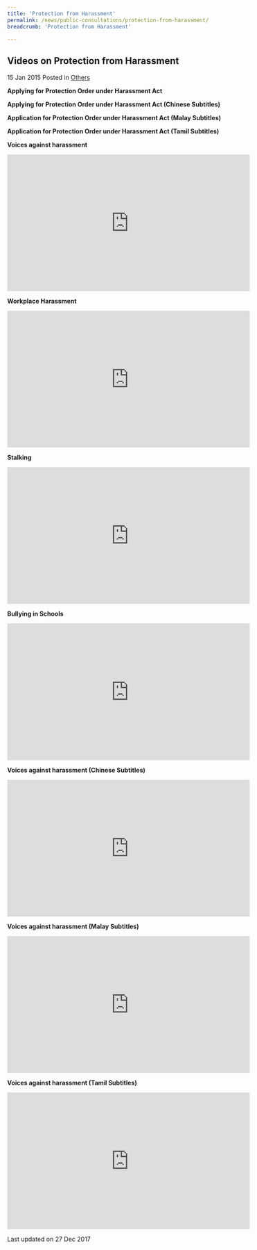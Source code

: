 ```yaml
---
title: 'Protection from Harassment'
permalink: /news/public-consultations/protection-from-harassment/
breadcrumb: 'Protection from Harassment'

---
```



Videos on Protection from Harassment
---

15 Jan 2015 Posted in [Others](/news/others/)

**Applying for Protection Order under Harassment Act**

**Applying for Protection Order under Harassment Act (Chinese Subtitles)**

**Application for Protection Order under Harassment Act (Malay Subtitles)**

**Application for Protection Order under Harassment Act (Tamil Subtitles)**

**Voices against harassment**

<iframe title="video: Voices Against Harassment -- Protection from Harassment Act 2014" width="560" height="315" src="https://www.youtube.com/embed/rcwVdgrjTjI" frameborder="0" allow="accelerometer; autoplay; encrypted-media; gyroscope; picture-in-picture" allowfullscreen></iframe>

**Workplace Harassment**

<iframe title="video: workplace harassment" width="560" height="315" src="https://www.youtube.com/embed/EyaD3kho4uE" frameborder="0" allow="accelerometer; autoplay; encrypted-media; gyroscope; picture-in-picture" allowfullscreen></iframe>

**Stalking**

<iframe title="video: stalking" width="560" height="315" src="https://www.youtube.com/embed/PfmmKSTV_vg" frameborder="0" allow="accelerometer; autoplay; encrypted-media; gyroscope; picture-in-picture" allowfullscreen></iframe>

**Bullying in Schools**

<iframe title="video: bullying in schools" width="560" height="315" src="https://www.youtube.com/embed/cRXTsgVzzNo" frameborder="0" allow="accelerometer; autoplay; encrypted-media; gyroscope; picture-in-picture" allowfullscreen></iframe>

**Voices against harassment (Chinese Subtitles)**

<iframe title="video: voices against harassment (chinese subtitle)" width="560" height="315" src="https://www.youtube.com/embed/F2AHaUjsHVs" frameborder="0" allow="accelerometer; autoplay; encrypted-media; gyroscope; picture-in-picture" allowfullscreen></iframe>

**Voices against harassment (Malay Subtitles)**

<iframe title="video: voices against harassement(malay subtitles)" width="560" height="315" src="https://www.youtube.com/embed/CAMPaBjYWgI" frameborder="0" allow="accelerometer; autoplay; encrypted-media; gyroscope; picture-in-picture" allowfullscreen></iframe>

**Voices against harassment (Tamil Subtitles)**

<iframe title="video: voices against harassment (tamil subtitles)" width="560" height="315" src="https://www.youtube.com/embed/GsOeE_0xMHU" frameborder="0" allow="accelerometer; autoplay; encrypted-media; gyroscope; picture-in-picture" allowfullscreen></iframe>

<p class="right-side-updated">Last updated on 27 Dec 2017</p>
